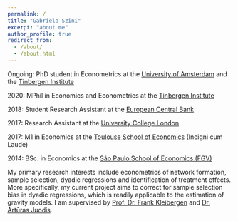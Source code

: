 ```yaml
---
permalink: /
title: "Gabriela Szini"
excerpt: "about me"
author_profile: true
redirect_from: 
  - /about/
  - /about.html
---
```



Ongoing: PhD student in Econometrics at the [University of Amsterdam](https://ase.uva.nl/content/sections/quantitative-economics/quantitative-economics.html?origin=D4DixO%2FESbuaIXcFryAJdQ) and the [Tinbergen Institute](https://www.tinbergen.nl/home)

2020: MPhil in Economics and Econometrics at the [Tinbergen Institute](https://www.tinbergen.nl/home)

2018: Student Research Assistant at the [European Central Bank](https://www.ecb.europa.eu/pub/economic-research/html/index.en.html)

2017: Research Assistant at the [University College London](https://www.ucl.ac.uk/economics/)

2017: M1 in Economics at the [Toulouse School of Economics](https://www.tse-fr.eu/) (Incigni cum Laude)

2014: BSc. in Economics at the [São Paulo School of Economics (FGV)](https://eesp.fgv.br/en)

My primary research interests include econometrics of network formation, sample selection, dyadic regressions and identification of treatment effects. More specifically, my current project aims to correct for sample selection bias in dyadic regressions, which is readily applicable to the estimation of gravity models. I am supervised by [Prof. Dr. Frank Kleibergen](https://www.uva.nl/en/profile/k/l/f.r.kleibergen/f.r.kleibergen.html) and [Dr. Artūras Juodis](http://juodis.economists.lt/home).
